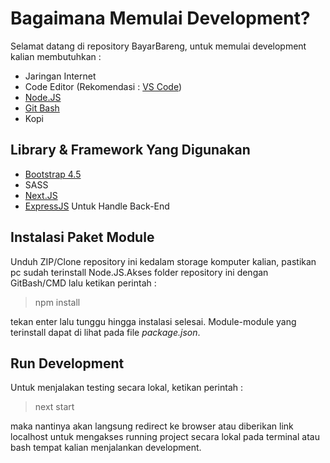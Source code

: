 <!--DENDENSE Boilerplate-NetlifyCMS-->

# Bagaimana Memulai Development?

Selamat datang di repository BayarBareng, untuk memulai development kalian membutuhkan :

- Jaringan Internet
- Code Editor (Rekomendasi : [VS Code](https://code.visualstudio.com/download))
- [Node.JS](https://nodejs.org/en/download/)
- [Git Bash](https://git-scm.com/download/win)
- Kopi

## Library & Framework Yang Digunakan

- [Bootstrap 4.5](https://getbootstrap.com/docs/4.5/getting-started/introduction/)
- SASS
- [Next.JS](hhttps://nextjs.org/docs/getting-started)
- [ExpressJS](https://www.netlifycms.org/docs/intro/) Untuk Handle Back-End

## Instalasi Paket Module

Unduh ZIP/Clone repository ini kedalam storage komputer kalian, pastikan pc sudah terinstall Node.JS.Akses folder repository ini dengan GitBash/CMD lalu ketikan perintah :

> npm install

tekan enter lalu tunggu hingga instalasi selesai. Module-module yang terinstall dapat di lihat pada file _package.json_.

## Run Development

Untuk menjalakan testing secara lokal, ketikan perintah :

> next start

maka nantinya akan langsung redirect ke browser atau diberikan link localhost untuk mengakses running project secara lokal pada terminal atau bash tempat kalian menjalankan development.
